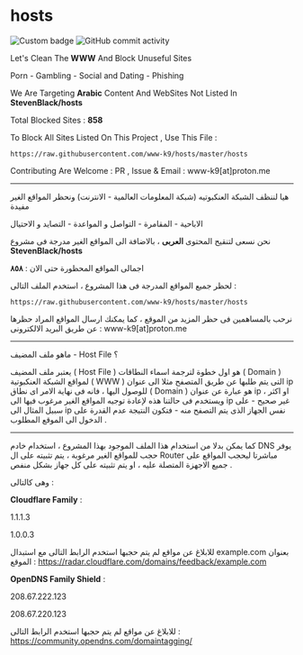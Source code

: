 # hosts

![Custom badge](https://img.shields.io/endpoint?style=for-the-badge&url=https%3A%2F%2Fhits.dwyl.com%2FWww-k9%2FHosts.json)  ![GitHub commit activity](https://img.shields.io/github/commit-activity/y/www-k9/hosts?style=for-the-badge)

Let's Clean The **WWW** And Block Unuseful Sites

Porn - Gambling - Social and Dating - Phishing

We Are Targeting **Arabic** Content And WebSites Not Listed In **StevenBlack/hosts**

Total Blocked Sites : **858**

To Block All Sites Listed On This Project , Use This File :

```
https://raw.githubusercontent.com/www-k9/hosts/master/hosts
```

Contributing Are Welcome : PR , Issue & Email : www-k9[at]proton.me

------

هيا لننظف الشبكة العنكبوتيه (شبكة المعلومات العالمية - الانترنت) ونحظر المواقع الغير مفيدة

الاباحية - المقامرة - التواصل و المواعدة - التصايد و الاحتيال

نحن نسعى لتنقيح المحتوى **العربى** ، بالاضافة الى المواقع الغير مدرجة فى مشروع
**StevenBlack/hosts**

اجمالى المواقع المحظورة حتى الان : **٨٥٨**

لحظر جميع المواقع المدرجة فى هذا المشروع ، استخدم الملف التالى :

```
https://raw.githubusercontent.com/www-k9/hosts/master/hosts
```

نرحب بالمساهمين فى حظر المزيد من الموقع ، كما يمكنك ارسال المواقع المراد حظرها عن طريق البريد الالكترونى :
www-k9[at]proton.me

------

ماهو ملف المضيف - Host File ؟

يعتبر ملف المضيف ( Host File ) هو اول خطوة لترجمة اسماء النطاقات ( Domain ) لمواقع الشبكة العنكبوتية ( WWW ) التى يتم طلبها عن طريق المتصفح مثلا الى عنوان ip للوصول اليها ، فانه فى نهاية الامر اى نطاق ( Domain ) هو عبارة عن عنوان ip او اكثر ،
ويستخدم فى حالتنا هذه لإعادة توجيه المواقع الغير مرغوب فيها الى ip غير صحيح - على سبيل المثال الى ip  نفس الجهاز الذى يتم التصفح منه - فتكون النتيجة عدم القدرة على الدخول الى الموقع المطلوب .

------

كما يمكن بدلا من استخدام هذا الملف الموجود بهذا المشروع ، استخدام خادم DNS يوفر حجب للمواقع الغير مرغوبة ، يتم تثبيته على ال Router مباشرتا ليحجب المواقع على جميع الاجهزة المتصلة عليه ، او يتم تثبيته على كل جهاز بشكل منفص .

وهى كالتالى :

**Cloudflare Family** :

1.1.1.3

1.0.0.3

للابلاغ عن مواقع لم يتم حجبها استخدم الرابط التالى مع استبدال  example.com بعنوان الموقع :
https://radar.cloudflare.com/domains/feedback/example.com

**OpenDNS Family Shield** :

208.67.222.123

208.67.220.123

للابلاغ عن مواقع لم يتم حجبها استخدم الرابط التالى :
https://community.opendns.com/domaintagging/
